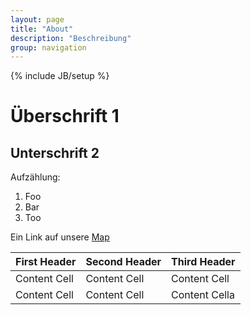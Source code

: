 ```yaml
---
layout: page
title: "About"
description: "Beschreibung"
group: navigation
---
```

{% include JB/setup %}

# Überschrift 1
## Unterschrift 2

Aufzählung:

1. Foo
2. Bar
3. Too

Ein Link auf unsere [Map](http://example.net/)

First Header | Second Header | Third Header
------------ | ------------- | ------------
Content Cell | Content Cell  | Content Cell
Content Cell | Content Cell  | Content Cella